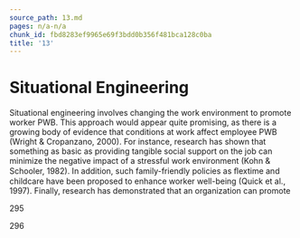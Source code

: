 ```yaml
---
source_path: 13.md
pages: n/a-n/a
chunk_id: fbd8283ef9965e69f3bdd0b356f481bca128c0ba
title: '13'
---
```

# Situational Engineering

Situational engineering involves changing the work environment to promote worker PWB. This approach would appear quite promising, as there is a growing body of evidence that conditions at work affect employee PWB (Wright & Cropanzano, 2000). For instance, research has shown that something as basic as providing tangible social support on the job can minimize the negative impact of a stressful work environment (Kohn & Schooler, 1982). In addition, such family-friendly policies as ﬂextime and childcare have been proposed to enhance worker well-being (Quick et al., 1997). Finally, research has demonstrated that an organization can promote

295

296
